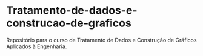 # Tratamento-de-dados-e-construcao-de-graficos
Repositório para o curso de Tratamento de Dados e Construção de Gráficos Aplicados à Engenharia.
